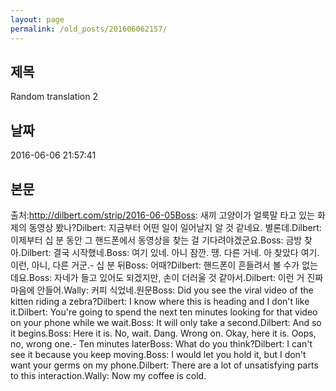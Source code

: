 ```yaml
---
layout: page
permalink: /old_posts/201606062157/
---
```


## 제목
Random translation 2

## 날짜
2016-06-06 21:57:41

## 본문
출처:http://dilbert.com/strip/2016-06-05Boss: 새끼 고양이가 얼룩말 타고 있는 화제의 동영상 봤나?Dilbert: 지금부터 어떤 일이 일어날지 알 것 같네요. 별론데.Dilbert: 이제부터 십 분 동안 그 핸드폰에서 동영상을 찾는 걸 기다려야겠군요.Boss: 금방 찾아.Dilbert: 결국 시작했네.Boss: 여기 있네. 아니 잠깐. 땡. 다른 거네. 아 찾았다 여기. 이런, 아니, 다른 거군.- 십 분 뒤Boss: 어때?Dilbert: 핸드폰이 흔들려서 볼 수가 없는데요.Boss: 자네가 들고 있어도 되겠지만, 손이 더러울 것 같아서.Dilbert: 이런 거 진짜 마음에 안들어.Wally: 커피 식었네.원문Boss: Did you see the viral video of the kitten riding a zebra?Dilbert: I know where this is heading and I don't like it.Dilbert: You're going to spend the next ten minutes looking for that video on your phone while we wait.Boss: It will only take a second.Dilbert: And so it begins.Boss: Here it is. No, wait. Dang. Wrong on. Okay, here it is. Oops, no, wrong one.- Ten minutes laterBoss: What do you think?Dilbert: I can't see it because you keep moving.Boss: I would let you hold it, but I don't want your germs on my phone.Dilbert: There are a lot of unsatisfying parts to this interaction.Wally: Now my coffee is cold.
